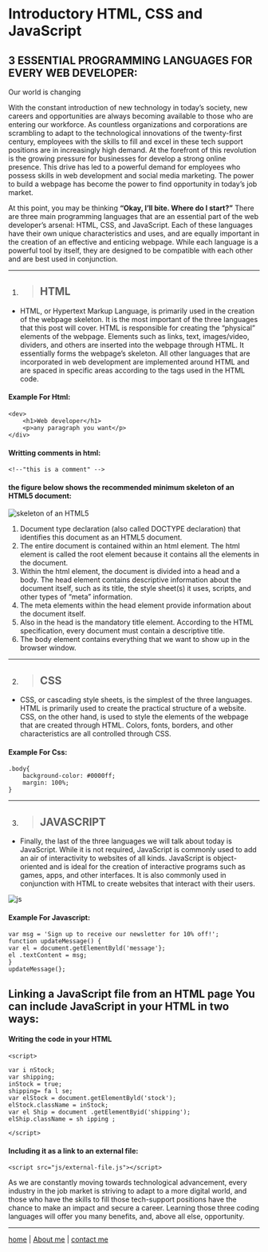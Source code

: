 # Introductory HTML, CSS and JavaScript

## 3 ESSENTIAL PROGRAMMING LANGUAGES FOR EVERY WEB DEVELOPER:
Our world is changing

With the constant introduction of new technology in today’s society, new careers and opportunities are always becoming available to those who are entering our workforce. As countless organizations and corporations are scrambling to adapt to the technological innovations of the twenty-first century, employees with the skills to fill and excel in these tech support positions are in increasingly high demand. At the forefront of this revolution is the growing pressure for businesses for develop a strong online presence. This drive has led to a powerful demand for employees who possess skills in web development and social media marketing. The power to build a webpage has become the power to find opportunity in today’s job market.

At this point, you may be thinking **“Okay, I’ll bite. Where do I start?”** There are three main programming languages that are an essential part of the web developer’s arsenal: HTML, CSS, and JavaScript. Each of these languages have their own unique characteristics and uses, and are equally important in the creation of an effective and enticing webpage. While each language is a powerful tool by itself, they are designed to be compatible with each other and are best used in conjunction.

---

1. >## HTML

- HTML, or Hypertext Markup Language, is primarily used in the creation of the webpage skeleton. It is the most important of the three languages that this post will cover. HTML is responsible for creating the “physical” elements of the webpage. Elements such as links, text, images/video, dividers, and others are inserted into the webpage through HTML. It essentially forms the webpage’s skeleton. All other languages that are incorporated in web development are implemented around HTML and are spaced in specific areas according to the tags used in the HTML code.
 #### Example For Html:

```
<dev>
    <h1>Web developer</h1>
    <p>any paragraph you want</p>
</div>

```
#### Writting comments in html:

```
<!--"this is a comment" -->

```

#### the figure below shows the recommended minimum skeleton of an HTML5 document:

![skeleton of an HTML5](https://www.oreilly.com/library/view/learning-web-design/9781449337513/httpatomoreillycomsourceoreillyimages2257981.png)

1. Document type declaration (also called DOCTYPE declaration) that identifies this document as an HTML5 document.
1. The entire document is contained within an html element. The html element is called the root element because it contains all the elements in the document.
1. Within the html element, the document is divided into a head and a body. The head element contains descriptive information about the document itself, such as its title, the style sheet(s) it uses, scripts, and other types of “meta” information.
1. The meta elements within the head element provide information about the document itself.
1. Also in the head is the mandatory title element. According to the HTML specification, every document must contain a descriptive title.
1. The body element contains everything that we want to show up in the browser window.

--- 
2. >## CSS

- CSS, or cascading style sheets, is the simplest of the three languages. HTML is primarily used to create the practical structure of a website. CSS, on the other hand, is used to style the elements of the webpage that are created through HTML. Colors, fonts, borders, and other characteristics are all controlled through CSS.

#### Example For Css:
```
.body{
    background-color: #0000ff;
    margin: 100%;
}
```
--- 

3. >## JAVASCRIPT

- Finally, the last of the three languages we will talk about today is JavaScript. While it is not required, JavaScript is commonly used to add an air of interactivity to websites of all kinds. JavaScript is object-oriented and is ideal for the creation of interactive programs such as games, apps, and other interfaces. It is also commonly used in conjunction with HTML to create websites that interact with their users.

![js](https://i.ytimg.com/vi/svrFJeLTvHI/hqdefault.jpg)
#### Example For Javascript:
```
var msg = 'Sign up to receive our newsletter for 10% off!';
function updateMessage() {
var el = document.getElementByld('message'};
el .textContent = msg;
}
updateMessage(};
``` 
## Linking a JavaScript file from an HTML page You can include JavaScript in your HTML in two ways:

#### Writing the code in your HTML

```
<script>

var i nStock;
var shipping;
inStock = true;
shipping= fa l se;
var elStock = document.getElementByld('stock');
elStock.className = inStock;
var el Ship = document .getElementByid('shipping');
elShip.className = sh ipping ;

</script>
```


#### Including it as a link to an external file:

```
<script src="js/external-file.js"></script>
```


 As we are constantly moving towards technological advancement, every industry in the job market is striving to adapt to a more digital world, and those who have the skills to fill those tech-support positions have the chance to make an impact and secure a career. Learning those three coding languages will offer you many benefits, and, above all else, opportunity. 

---



[home](/README.md) | [About me](/about-me.md) | [contact me](/contact-me.md)